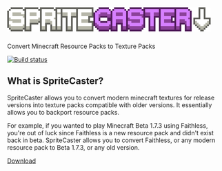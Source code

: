 # ![logo](spritecasterlogo.png)

Convert Minecraft Resource Packs to Texture Packs

[![Build status](https://ci.appveyor.com/api/projects/status/vv9mxuq9o7xgvjbi?branch=main&svg=true)](https://ci.appveyor.com/project/craftycodie/spritecaster)

## What is SpriteCaster?
SpriteCaster allows you to convert modern minecraft textures for release versions into texture packs compatible with older versions. It essentially allows you to backport resource packs. 

For example, if you wanted to play Minecraft Beta 1.7.3 using Faithless, you're out of luck since Faithless is a new resource pack and didn't exist back in beta. SpriteCaster allows you to convert Faithless, or any modern resource pack to Beta 1.7.3, or any old version.

[Download](https://ci.appveyor.com/project/craftycodie/spritecaster/build/artifacts)

<!--![demo](demo.png)-->
